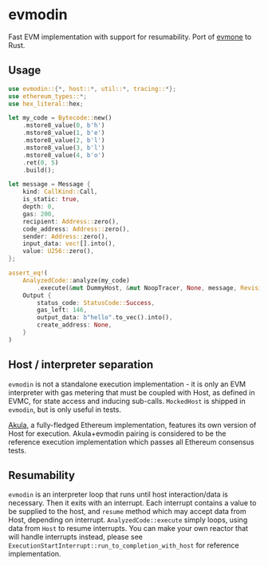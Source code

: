 # evmodin

Fast EVM implementation with support for resumability. Port of [evmone](https://github.com/ethereum/evmone) to Rust.

## Usage
```rust
use evmodin::{*, host::*, util::*, tracing::*};
use ethereum_types::*;
use hex_literal::hex;

let my_code = Bytecode::new()
    .mstore8_value(0, b'h')
    .mstore8_value(1, b'e')
    .mstore8_value(2, b'l')
    .mstore8_value(3, b'l')
    .mstore8_value(4, b'o')
    .ret(0, 5)
    .build();

let message = Message {
    kind: CallKind::Call,
    is_static: true,
    depth: 0,
    gas: 200,
    recipient: Address::zero(),
    code_address: Address::zero(),
    sender: Address::zero(),
    input_data: vec![].into(),
    value: U256::zero(),
};

assert_eq!(
    AnalyzedCode::analyze(my_code)
        .execute(&mut DummyHost, &mut NoopTracer, None, message, Revision::latest()),
    Output {
        status_code: StatusCode::Success,
        gas_left: 146,
        output_data: b"hello".to_vec().into(),
        create_address: None,
    }
)
```

## Host / interpreter separation
`evmodin` is not a standalone execution implementation - it is only an EVM interpreter with gas metering that must be coupled with Host, as defined in EVMC, for state access and inducing sub-calls. `MockedHost` is shipped in `evmodin`, but is only useful in tests.

[Akula](https://github.com/akula-bft/akula), a fully-fledged Ethereum implementation, features its own version of Host for execution. Akula+evmodin pairing is considered to be the reference execution implementation which passes all Ethereum consensus tests.

## Resumability
`evmodin` is an interpreter loop that runs until host interaction/data is necessary. Then it exits with an interrupt. Each interrupt contains a value to be supplied to the host, and `resume` method which may accept data from Host, depending on interrupt. `AnalyzedCode::execute` simply loops, using data from `Host` to resume interrupts. You can make your own reactor that will handle interrupts instead, please see `ExecutionStartInterrupt::run_to_completion_with_host` for reference implementation.
